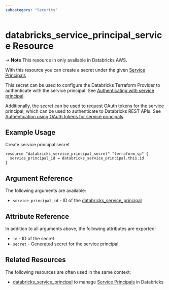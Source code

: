 ```yaml
---
subcategory: "Security"
---
```

# databricks_service_principal_service Resource

-> **Note** This resource in only available in Databricks AWS.

With this resource you can create a secret under the given [Service Principals](https://docs.databricks.com/administration-guide/users-groups/service-principals.html)

This secret can be used to configure the Databricks Terraform Provider to authenticate with the service principal. See [Authenticating with service principal](../index.md#authenticating-with-service-principal).

Additionally, the secret can be used to request OAuth tokens for the service principal, which can be used to authenticate to Databricks REST APIs. See [Authentication using OAuth tokens for service principals](https://docs.databricks.com/dev-tools/authentication-oauth.html).


## Example Usage

Create service principal secret

```hcl
resource "databricks_service_principal_secret" "terraform_sp" {
  service_principal_id = databricks_service_principal.this.id
}
```

## Argument Reference

The following arguments are available:

* `service_principal_id` - ID of the [databricks_service_principal](service_principal.md)


## Attribute Reference

In addition to all arguments above, the following attributes are exported:

- `id` - ID of the secret
- `secret` - Generated secret for the service principal


## Related Resources

The following resources are often used in the same context:

* [databricks_service_principal](service_principal.md) to manage [Service Principals](https://docs.databricks.com/administration-guide/users-groups/service-principals.html) in Databricks